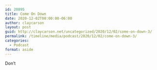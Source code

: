 ```yaml
---
id: 20895
title: Come On Down
date: 2020-12-02T00:00:00-06:00
author: claycarson
layout: post
guid: http://claycarson.net/uncategorized/2020/12/02/come-on-down-3/
permalink: /timeline/media/podcast/2020/12/02/come-on-down-3/
categories:
  - Podcast
format: aside
---
```

<div class="media-details">Don’t</div>

<div class="media-creator"></div>

<div class="media-rating"></div>